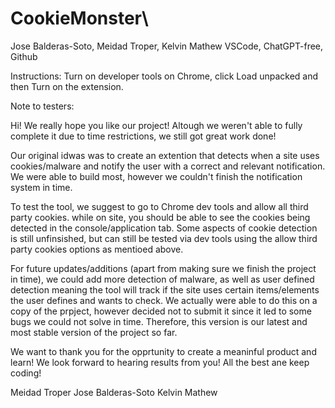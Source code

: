 # CookieMonster\
Jose Balderas-Soto, Meidad Troper, Kelvin Mathew
VSCode, ChatGPT-free, Github

Instructions: Turn on developer tools on Chrome, click Load unpacked and then Turn on the extension.

Note to testers:

Hi! 
We really hope you like our project!
Altough we weren't able to fully complete it due to time restrictions, we still got great work done!

Our original idwas was to create an extention that detects when a site uses cookies/malware and notify the user with a correct and relevant
notification. 
We were able to build most, however we couldn't finish the notification system in time.

To test the tool, we suggest to go to Chrome dev tools and allow all third party cookies. while on site, you should be able to see the cookies being detected in the console/application tab. Some aspects of cookie detection is still unfinsished, but can still be tested via dev tools using the allow third party cookies options as mentioed above.


For future updates/additions (apart from making sure we finish the project in time), we could add more detection of malware, as well as user defined detection
meaning the tool will track if the site uses certain items/elements the user defines and wants to check.
We actually were able to do this on a copy of the prpject, however decided not to submit it since it led to some bugs we could not solve in time. 
Therefore, this version is our latest and most stable version of the project so far.

We want to thank you for the opprtunity to create a meaninful product and learn! 
We look forward to hearing results from you!
All the best ane keep coding!

Meidad Troper
Jose Balderas-Soto
Kelvin Mathew

